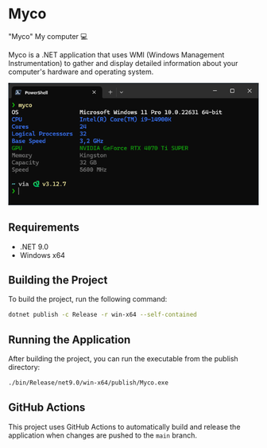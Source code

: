 # Myco
"Myco" My computer 💻

Myco is a .NET application that uses WMI (Windows Management Instrumentation) to gather and display detailed information about your computer's hardware and operating system.

![Sample Image](.github/screenshots/sample.png)

## Requirements

- .NET 9.0
- Windows x64

## Building the Project

To build the project, run the following command:

```sh
dotnet publish -c Release -r win-x64 --self-contained
```

## Running the Application

After building the project, you can run the executable from the publish directory:

```sh
./bin/Release/net9.0/win-x64/publish/Myco.exe
```

## GitHub Actions

This project uses GitHub Actions to automatically build and release the application when changes are pushed to the `main` branch.
